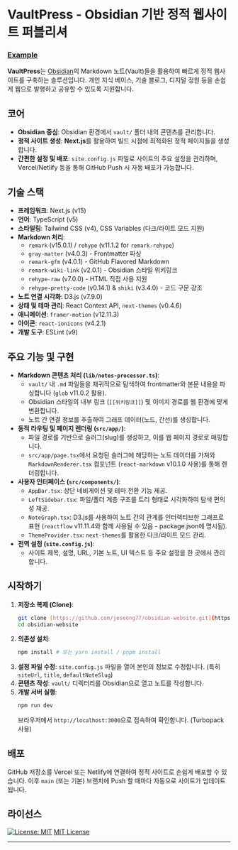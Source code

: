 # VaultPress - Obsidian 기반 정적 웹사이트 퍼블리셔

### [Example](https://www.jeseong.com)

**VaultPress**는 [Obsidian](https://obsidian.md/)의 Markdown 노트(Vault)들을 활용하여 빠르게 정적 웹사이트를 구축하는 솔루션입니다. 개인 지식 베이스, 기술 블로그, 디지털 정원 등을 손쉽게 웹으로 발행하고 공유할 수 있도록 지원합니다.

## 코어

* **Obsidian 중심**: Obsidian 환경에서 `vault/` 폴더 내의 콘텐츠를 관리합니다.
* **정적 사이트 생성**: **Next.js**를 활용하여 빌드 시점에 최적화된 정적 페이지들을 생성합니다.
* **간편한 설정 및 배포**: `site.config.js` 파일로 사이트의 주요 설정을 관리하며, Vercel/Netlify 등을 통해 GitHub Push 시 자동 배포가 가능합니다.

## 기술 스택

* **프레임워크**: Next.js (v15)
* **언어**: TypeScript (v5)
* **스타일링**: Tailwind CSS (v4), CSS Variables (다크/라이트 모드 지원)
* **Markdown 처리**:
    * `remark` (v15.0.1) / `rehype` (v11.1.2 for `remark-rehype`)
    * `gray-matter` (v4.0.3) - Frontmatter 파싱
    * `remark-gfm` (v4.0.1) - GitHub Flavored Markdown
    * `remark-wiki-link` (v2.0.1) - Obsidian 스타일 위키링크
    * `rehype-raw` (v7.0.0) - HTML 직접 사용 지원
    * `rehype-pretty-code` (v0.14.1) & `shiki` (v3.4.0) - 코드 구문 강조
* **노트 연결 시각화**: D3.js (v7.9.0)
* **상태 및 테마 관리**: React Context API, `next-themes` (v0.4.6)
* **애니메이션**: `framer-motion` (v12.11.3)
* **아이콘**: `react-ionicons` (v4.2.1)
* **개발 도구**: ESLint (v9)

## 주요 기능 및 구현

* **Markdown 콘텐츠 처리 (`lib/notes-processor.ts`)**:
    * `vault/` 내 `.md` 파일들을 재귀적으로 탐색하여 frontmatter와 본문 내용을 파싱합니다 (`glob` v11.0.2 활용).
    * Obsidian 스타일의 내부 링크 (`[[위키링크]]`) 및 이미지 경로를 웹 환경에 맞게 변환합니다.
    * 노트 간 연결 정보를 추출하여 그래프 데이터(노드, 간선)를 생성합니다.
* **동적 라우팅 및 페이지 렌더링 (`src/app/`)**:
    * 파일 경로를 기반으로 슬러그(slug)를 생성하고, 이를 웹 페이지 경로로 매핑합니다.
    * `src/app/page.tsx`에서 요청된 슬러그에 해당하는 노트 데이터를 가져와 `MarkdownRenderer.tsx` 컴포넌트 (`react-markdown` v10.1.0 사용)를 통해 렌더링합니다.
* **사용자 인터페이스 (`src/components/`)**:
    * `AppBar.tsx`: 상단 네비게이션 및 테마 전환 기능 제공.
    * `LeftSidebar.tsx`: 파일/폴더 계층 구조를 트리 형태로 시각화하여 탐색 편의성 제공.
    * `NoteGraph.tsx`: D3.js를 사용하여 노트 간의 관계를 인터랙티브한 그래프로 표현 (`reactflow` v11.11.4와 함께 사용될 수 있음 - package.json에 명시됨).
    * `ThemeProvider.tsx`: `next-themes`를 활용한 다크/라이트 모드 관리.
* **전역 설정 (`site.config.js`)**:
    * 사이트 제목, 설명, URL, 기본 노트, UI 텍스트 등 주요 설정을 한 곳에서 관리합니다.

## 시작하기

1.  **저장소 복제 (Clone)**:
    ```bash
    git clone [https://github.com/jeseong77/obsidian-website.git](https://github.com/jeseong77/obsidian-website.git)
    cd obsidian-website
    ```
2.  **의존성 설치**:
    ```bash
    npm install # 또는 yarn install / pnpm install
    ```
3.  **설정 파일 수정**: `site.config.js` 파일을 열어 본인의 정보로 수정합니다. (특히 `siteUrl`, `title`, `defaultNoteSlug`)
4.  **콘텐츠 작성**: `vault/` 디렉터리를 Obsidian으로 열고 노트를 작성합니다.
5.  **개발 서버 실행**:
    ```bash
    npm run dev
    ```
    브라우저에서 `http://localhost:3000`으로 접속하여 확인합니다. (Turbopack 사용)

## 배포

GitHub 저장소를 Vercel 또는 Netlify에 연결하여 정적 사이트로 손쉽게 배포할 수 있습니다. 이후 `main` (또는 기본) 브랜치에 Push 할 때마다 자동으로 사이트가 업데이트됩니다.

## 라이선스

[![License: MIT](https://img.shields.io/badge/License-MIT-yellow.svg)](https://opensource.org/licenses/MIT)
[MIT License](LICENSE.md)

---
